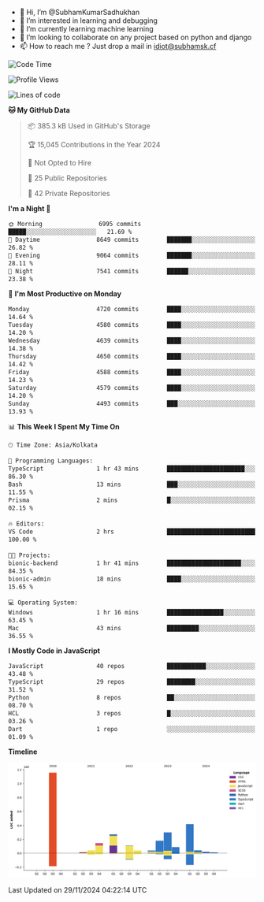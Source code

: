 - 👋 Hi, I’m @SubhamKumarSadhukhan
- 👀 I’m interested in learning and debugging
- 🌱 I’m currently learning machine learning
- 💞️ I’m looking to collaborate on any project based on python and django
- 📫 How to reach me ?
      Just drop a mail in idiot@subhamsk.cf

<!---
SubhamKumarSadhukhan/SubhamKumarSadhukhan is a ✨ special ✨ repository because its `README.md` (this file) appears on your GitHub profile.
You can click the Preview link to take a look at your changes.
--->


<!--START_SECTION:waka-->
![Code Time](http://img.shields.io/badge/Code%20Time-2%2C648%20hrs%2059%20mins-blue)

![Profile Views](http://img.shields.io/badge/Profile%20Views-0-blue)

![Lines of code](https://img.shields.io/badge/From%20Hello%20World%20I%27ve%20Written-2.9%20million%20lines%20of%20code-blue)

**🐱 My GitHub Data** 

> 📦 385.3 kB Used in GitHub's Storage 
 > 
> 🏆 15,045 Contributions in the Year 2024
 > 
> 🚫 Not Opted to Hire
 > 
> 📜 25 Public Repositories 
 > 
> 🔑 42 Private Repositories 
 > 
**I'm a Night 🦉** 

```text
🌞 Morning                6995 commits        █████░░░░░░░░░░░░░░░░░░░░   21.69 % 
🌆 Daytime                8649 commits        ███████░░░░░░░░░░░░░░░░░░   26.82 % 
🌃 Evening                9064 commits        ███████░░░░░░░░░░░░░░░░░░   28.11 % 
🌙 Night                  7541 commits        ██████░░░░░░░░░░░░░░░░░░░   23.38 % 
```
📅 **I'm Most Productive on Monday** 

```text
Monday                   4720 commits        ████░░░░░░░░░░░░░░░░░░░░░   14.64 % 
Tuesday                  4580 commits        ████░░░░░░░░░░░░░░░░░░░░░   14.20 % 
Wednesday                4639 commits        ████░░░░░░░░░░░░░░░░░░░░░   14.38 % 
Thursday                 4650 commits        ████░░░░░░░░░░░░░░░░░░░░░   14.42 % 
Friday                   4588 commits        ████░░░░░░░░░░░░░░░░░░░░░   14.23 % 
Saturday                 4579 commits        ████░░░░░░░░░░░░░░░░░░░░░   14.20 % 
Sunday                   4493 commits        ███░░░░░░░░░░░░░░░░░░░░░░   13.93 % 
```


📊 **This Week I Spent My Time On** 

```text
🕑︎ Time Zone: Asia/Kolkata

💬 Programming Languages: 
TypeScript               1 hr 43 mins        ██████████████████████░░░   86.30 % 
Bash                     13 mins             ███░░░░░░░░░░░░░░░░░░░░░░   11.55 % 
Prisma                   2 mins              █░░░░░░░░░░░░░░░░░░░░░░░░   02.15 % 

🔥 Editors: 
VS Code                  2 hrs               █████████████████████████   100.00 % 

🐱‍💻 Projects: 
bionic-backend           1 hr 41 mins        █████████████████████░░░░   84.35 % 
bionic-admin             18 mins             ████░░░░░░░░░░░░░░░░░░░░░   15.65 % 

💻 Operating System: 
Windows                  1 hr 16 mins        ████████████████░░░░░░░░░   63.45 % 
Mac                      43 mins             █████████░░░░░░░░░░░░░░░░   36.55 % 
```

**I Mostly Code in JavaScript** 

```text
JavaScript               40 repos            ███████████░░░░░░░░░░░░░░   43.48 % 
TypeScript               29 repos            ████████░░░░░░░░░░░░░░░░░   31.52 % 
Python                   8 repos             ██░░░░░░░░░░░░░░░░░░░░░░░   08.70 % 
HCL                      3 repos             █░░░░░░░░░░░░░░░░░░░░░░░░   03.26 % 
Dart                     1 repo              ░░░░░░░░░░░░░░░░░░░░░░░░░   01.09 % 
```



**Timeline**

![Lines of Code chart](https://raw.githubusercontent.com/SubhamKumarSadhukhan/SubhamKumarSadhukhan/main/assets/bar_graph.png)


 Last Updated on 29/11/2024 04:22:14 UTC
<!--END_SECTION:waka-->
